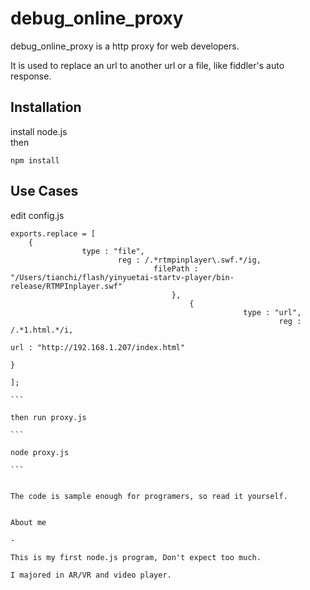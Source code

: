 debug_online_proxy
=
debug_online_proxy is a http proxy for web developers.

It is used to replace an url to another url or a file, like fiddler's auto response.

Installation
-
install node.js  
then
```
npm install
```

Use Cases
-
edit config.js  

```
exports.replace = [
    {
                type : "file",
                        reg : /.*rtmpinplayer\.swf.*/ig,
                                filePath : "/Users/tianchi/flash/yinyuetai-startv-player/bin-release/RTMPInplayer.swf"
                                    },
                                        {
                                                    type : "url",
                                                            reg : /.*1.html.*/i,
                                                                    url : "http://192.168.1.207/index.html"
                                                                        }
                                                                        ];
                                                                        ```
                                                                        then run proxy.js
                                                                        ```
                                                                        node proxy.js
                                                                        ```

                                                                        The code is sample enough for programers, so read it yourself.

                                                                        About me
                                                                        -
                                                                        This is my first node.js program, Don't expect too much.  
                                                                        I majored in AR/VR and video player.
